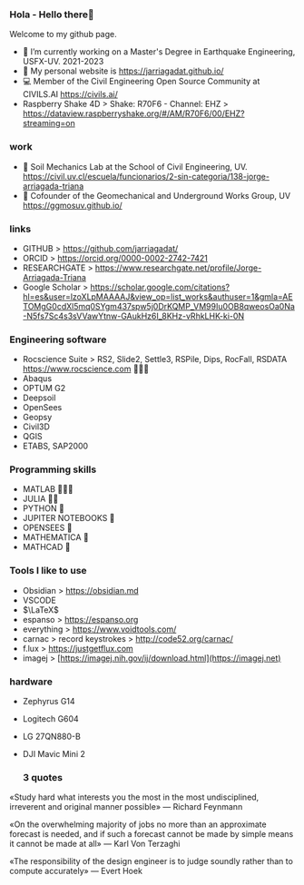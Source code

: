 ### Hola - Hello there👋
Welcome to my github page.
- 🔭 I’m currently working on a Master's Degree in Earthquake Engineering, USFX-UV. 2021-2023
- 📣 My personal website is https://jarriagadat.github.io/
- 💻 Member of the Civil Engineering Open Source Community at CIVILS.AI  https://civils.ai/
- Raspberry Shake 4D > Shake: R70F6 - Channel: EHZ > https://dataview.raspberryshake.org/#/AM/R70F6/00/EHZ?streaming=on

### work
- 🧪 Soil Mechanics Lab at the School of Civil Engineering, UV. https://civil.uv.cl/escuela/funcionarios/2-sin-categoria/138-jorge-arriagada-triana
- 🌱 Cofounder of the Geomechanical and Underground Works Group, UV https://ggmosuv.github.io/

### links
- GITHUB > https://github.com/jarriagadat/
- ORCID > https://orcid.org/0000-0002-2742-7421
- RESEARCHGATE > https://www.researchgate.net/profile/Jorge-Arriagada-Triana
- Google Scholar > https://scholar.google.com/citations?hl=es&user=lzoXLpMAAAAJ&view_op=list_works&authuser=1&gmla=AETOMgG0cdXl5mq0SYgm437spw5j0DrKQMP_VM99Iu0OB8qweosOa0Na-N5fs7Sc4s3sVVawYtnw-GAukHz6I_8KHz-vRhkLHK-ki-0N

<!--

**jaatriana/jaatriana** is a ✨ _special_ ✨ repository because its `README.md` (this file) appears on your GitHub profile.

Here are some ideas to get you started:

- 🔭 I’m currently working on ...
- 🌱 I’m currently learning BIM
- 👯 I’m looking to collaborate on JetGrouting
-->

### Engineering software
+ Rocscience Suite > RS2, Slide2, Settle3, RSPile, Dips, RocFall, RSDATA https://www.rocscience.com 🌟🌟🌟
+ Abaqus
+ OPTUM G2
+ Deepsoil
+ OpenSees
+ Geopsy
+ Civil3D
+ QGIS
+ ETABS, SAP2000

### Programming skills
+ MATLAB  🌟🌟🌟
+ JULIA   🌟🌟
+ PYTHON  🌟
+ JUPITER NOTEBOOKS 🌟
+ OPENSEES 🌟
+ MATHEMATICA 🌟
+ MATHCAD 🌟

### Tools I like to use
+ Obsidian > https://obsidian.md
+ VSCODE
+ $\LaTeX$ 
+ espanso > https://espanso.org
+ everything > https://www.voidtools.com/
+ carnac > record keystrokes > http://code52.org/carnac/
+ f.lux > https://justgetflux.com
+ imagej > [https://imagej.nih.gov/ij/download.html](https://imagej.net)

### hardware
+ Zephyrus G14
+ Logitech G604
+ LG 27QN880-B
+ DJI Mavic Mini 2

  ### 3 quotes
«Study hard what interests you the most in the most undisciplined, irreverent and original manner possible» ― Richard Feynmann

«On the overwhelming majority of jobs no more than an approximate forecast is needed, and if such a forecast cannot be made by simple means it cannot be made at all» ― Karl Von Terzaghi

«The responsibility of the design engineer is to judge soundly rather than to compute accurately» ― Evert Hoek
